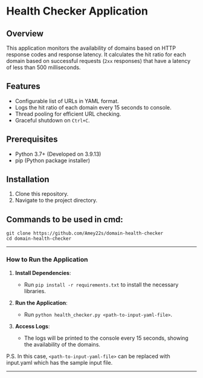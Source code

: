 # Health Checker Application

## Overview
This application monitors the availability of domains based on HTTP response codes and response latency. It calculates the hit ratio for each domain based on successful requests (`2xx` responses) that have a latency of less than 500 milliseconds.

## Features
- Configurable list of URLs in YAML format.
- Logs the hit ratio of each domain every 15 seconds to console.
- Thread pooling for efficient URL checking.
- Graceful shutdown on `Ctrl+C`.

## Prerequisites
- Python 3.7+ (Developed on 3.9.13)
- pip (Python package installer)

## Installation
1. Clone this repository.
2. Navigate to the project directory.

## Commands to be used in cmd:
    git clone https://github.com/Amey22s/domain-health-checker
    cd domain-health-checker

---

### How to Run the Application

1. **Install Dependencies**:
   - Run `pip install -r requirements.txt` to install the necessary libraries.
   
2. **Run the Application**:
   - Run `python health_checker.py <path-to-input-yaml-file>`.

3. **Access Logs**:
   - The logs will be printed to the console every 15 seconds, showing the availability of the domains.


P.S. In this case, `<path-to-input-yaml-file>` can be replaced with input.yaml which has the sample input file.

---
